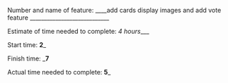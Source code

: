 Number and name of feature: ____add cards display images and add vote feature ____________________________

Estimate of time needed to complete: _4 hours____

Start time: __2___

Finish time: ___7__

Actual time needed to complete: __5___


